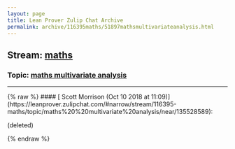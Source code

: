 ```yaml
---
layout: page
title: Lean Prover Zulip Chat Archive 
permalink: archive/116395maths/51897mathsmultivariateanalysis.html
---
```


## Stream: [maths](https://leanprover-community.github.io/archive/116395maths/index.html)
### Topic: [maths  multivariate analysis](https://leanprover-community.github.io/archive/116395maths/51897mathsmultivariateanalysis.html)

---

<base href="https://leanprover.zulipchat.com">
{% raw %}
#### [ Scott Morrison (Oct 10 2018 at 11:09)](https://leanprover.zulipchat.com/#narrow/stream/116395-maths/topic/maths%20%20multivariate%20analysis/near/135528589):
<p>(deleted)</p>


{% endraw %}

